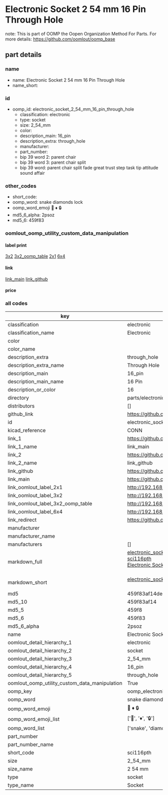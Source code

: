 # Electronic Socket 2 54 mm 16 Pin Through Hole  

note: This is part of OOMP the Oopen Organization Method For Parts. For more details: https://github.com/oomlout/oomp_base

##  part details
  







### name
* name: Electronic Socket 2 54 mm 16 Pin Through Hole
* name_short: 
### id
* oomp_id: electronic_socket_2_54_mm_16_pin_through_hole
  * classification: electronic
  * type: socket
  * size: 2_54_mm
  * color: 
  * description_main: 16_pin
  * description_extra: through_hole
  * manufacturer: 
  * part_number: 
  * bip 39 word 2: parent chair
  * bip 39 word 3: parent chair split
  * bip 39 word: parent chair split fade great trust step task tip attitude sound affair

### other_codes
* short_code: 
* oomp_word: snake diamonds lock
* oomp_word_emoji :snake: :diamonds: :lock:
* md5_6_alpha: 2psoz
* md5_6: 459f83






### oomlout_oomp_utility_custom_data_manipulation
#### label print
[3x2](http://192.168.1.245:1112/?label=oomp%202psoz)
[3x2_oomp_table](http://192.168.1.108:1112/?label=oomp%202psoz)
[2x1](http://192.168.1.242:1112/?label=oomp%202psoz)
[6x4](http://192.168.1.55:1112/?label=oomp%202psoz)    

#### link

[link_main](https://github.com/oomlout/oomlout_oomp_version_1_messy/tree/main/parts/electronic_socket_2_54_mm_16_pin_through_hole) [link_github](https://github.com/oomlout/oomlout_oomp_version_1_messy/tree/main/parts/electronic_socket_2_54_mm_16_pin_through_hole)                             

#### price







### all codes 
| key | value |  
| --- | --- |  
| classification | electronic |  
| classification_name | Electronic |  
| color |  |  
| color_name |  |  
| description_extra | through_hole |  
| description_extra_name | Through Hole |  
| description_main | 16_pin |  
| description_main_name | 16 Pin |  
| description_or_color | 16 |  
| directory | parts/electronic_socket_2_54_mm_16_pin_through_hole |  
| distributors | [] |  
| github_link | https://github.com/oomlout/oomlout_oomp_part_src/tree/main/parts/electronic_socket_2_54_mm_16_pin_through_hole |  
| id | electronic_socket_2_54_mm_16_pin_through_hole |  
| kicad_reference | CONN |  
| link_1 | https://github.com/oomlout/oomlout_oomp_version_1_messy/tree/main/parts/electronic_socket_2_54_mm_16_pin_through_hole |  
| link_1_name | link_main |  
| link_2 | https://github.com/oomlout/oomlout_oomp_version_1_messy/tree/main/parts/electronic_socket_2_54_mm_16_pin_through_hole |  
| link_2_name | link_github |  
| link_github | https://github.com/oomlout/oomlout_oomp_version_1_messy/tree/main/parts/electronic_socket_2_54_mm_16_pin_through_hole |  
| link_main | https://github.com/oomlout/oomlout_oomp_version_1_messy/tree/main/parts/electronic_socket_2_54_mm_16_pin_through_hole |  
| link_oomlout_label_2x1 | http://192.168.1.242:1112/?label=oomp%202psoz |  
| link_oomlout_label_3x2 | http://192.168.1.245:1112/?label=oomp%202psoz |  
| link_oomlout_label_3x2_oomp_table | http://192.168.1.108:1112/?label=oomp%202psoz |  
| link_oomlout_label_6x4 | http://192.168.1.55:1112/?label=oomp%202psoz |  
| link_redirect | https://github.com/oomlout/oomlout_oomp_version_1_messy/tree/main/parts/electronic_socket_2_54_mm_16_pin_through_hole |  
| manufacturer |  |  
| manufacturer_name |  |  
| manufacturers | [] |  
| markdown_full | [electronic_socket_2_54_mm_16_pin_through_hole](none)<br>[sci116pth](none)<br>[Electronic Socket 2 54 Mm 16 Pin Through Hole](none)<br><br> |  
| markdown_short | [electronic_socket_2_54_mm_16_pin_through_hole](none)<br><br> |  
| md5 | 459f83af14de1aafa6b3151da4497501 |  
| md5_10 | 459f83af14 |  
| md5_5 | 459f8 |  
| md5_6 | 459f83 |  
| md5_6_alpha | 2psoz |  
| name | Electronic Socket 2 54 mm 16 Pin Through Hole |  
| oomlout_detail_hierarchy_1 | electronic |  
| oomlout_detail_hierarchy_2 | socket |  
| oomlout_detail_hierarchy_3 | 2_54_mm |  
| oomlout_detail_hierarchy_4 | 16_pin |  
| oomlout_detail_hierarchy_5 | through_hole |  
| oomlout_oomp_utility_custom_data_manipulation | True |  
| oomp_key | oomp_electronic_socket_2_54_mm_16_pin_through_hole |  
| oomp_word | snake diamonds lock |  
| oomp_word_emoji | :snake: :diamonds: :lock: |  
| oomp_word_emoji_list | [':snake:', ':diamonds:', ':lock:'] |  
| oomp_word_list | ['snake', 'diamonds', 'lock'] |  
| part_number |  |  
| part_number_name |  |  
| short_code | sci116pth |  
| size | 2_54_mm |  
| size_name | 2 54 mm |  
| type | socket |  
| type_name | Socket |  
